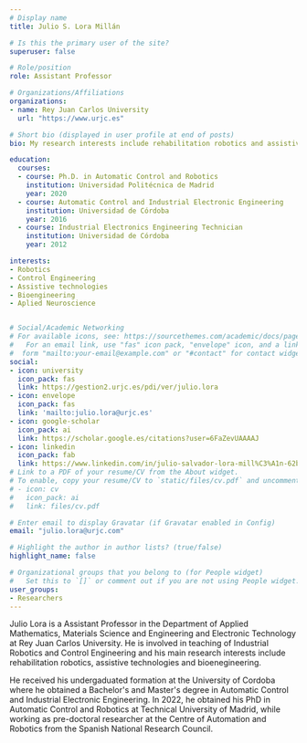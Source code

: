 ```yaml
---
# Display name
title: Julio S. Lora Millán

# Is this the primary user of the site?
superuser: false

# Role/position
role: Assistant Professor

# Organizations/Affiliations
organizations:
- name: Rey Juan Carlos University
  url: "https://www.urjc.es"

# Short bio (displayed in user profile at end of posts)
bio: My research interests include rehabilitation robotics and assistive technology.

education:
  courses:
  - course: Ph.D. in Automatic Control and Robotics
    institution: Universidad Politécnica de Madrid
    year: 2020
  - course: Automatic Control and Industrial Electronic Engineering
    institution: Universidad de Córdoba
    year: 2016
  - course: Industrial Electronics Engineering Technician
    institution: Universidad de Córdoba
    year: 2012

interests:
- Robotics
- Control Engineering
- Assistive technologies
- Bioengineering
- Aplied Neuroscience


# Social/Academic Networking
# For available icons, see: https://sourcethemes.com/academic/docs/page-builder/#icons
#   For an email link, use "fas" icon pack, "envelope" icon, and a link in the
#  form "mailto:your-email@example.com" or "#contact" for contact widget.
social:
- icon: university
  icon_pack: fas
  link: https://gestion2.urjc.es/pdi/ver/julio.lora
- icon: envelope
  icon_pack: fas
  link: 'mailto:julio.lora@urjc.es'
- icon: google-scholar
  icon_pack: ai
  link: https://scholar.google.es/citations?user=6FaZevUAAAAJ
- icon: linkedin
  icon_pack: fab
  link: https://www.linkedin.com/in/julio-salvador-lora-mill%C3%A1n-62b88221b/
# Link to a PDF of your resume/CV from the About widget.
# To enable, copy your resume/CV to `static/files/cv.pdf` and uncomment the lines below.
# - icon: cv
#   icon_pack: ai
#   link: files/cv.pdf

# Enter email to display Gravatar (if Gravatar enabled in Config)
email: "julio.lora@urjc.com"

# Highlight the author in author lists? (true/false)
highlight_name: false

# Organizational groups that you belong to (for People widget)
#   Set this to `[]` or comment out if you are not using People widget.
user_groups:
- Researchers
---
```

Julio Lora is a Assistant Professor in the Department of Applied Mathematics, Materials Science and Engineering and Electronic Technology at Rey Juan Carlos University. He is involved in teaching of Industrial Robotics and Control Engineering and his main research interests include rehabilitation robotics, assistive technologies and bioenegineering.

He received his undergaduated formation at the University of Cordoba where he obtained a Bachelor's and Master's degree in Automatic Control and Industrial Electronic Engineering. In 2022, he obtained his PhD in Automatic Control and Robotics at Technical University of Madrid, while working as pre-doctoral researcher at the Centre of Automation and Robotics from the Spanish National Research Council.